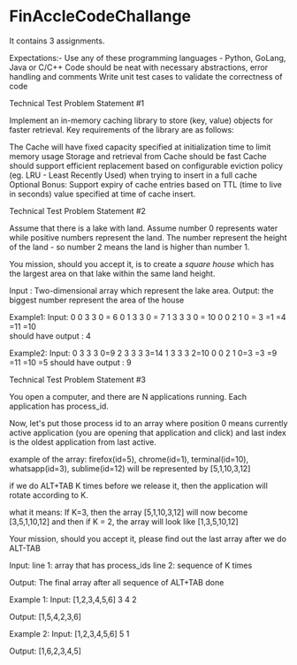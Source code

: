 # FinAccleCodeChallange
It contains 3 assignments.

Expectations:-
Use any of these programming languages - Python, GoLang, Java or C/C++
Code should be neat with necessary abstractions, error handling and comments
Write unit test cases to validate the correctness of code

Technical Test Problem Statement #1

Implement an in-memory caching library to store (key, value) objects for faster retrieval. Key requirements of the library are as follows:

The Cache will have fixed capacity specified at initialization time to limit memory usage
Storage and retrieval from Cache should be fast
Cache should support efficient replacement based on configurable eviction policy (eg. LRU - Least Recently Used) when trying to insert in a full cache
Optional Bonus: Support expiry of cache entries based on TTL (time to live in seconds) value specified at time of cache insert.


Technical Test Problem Statement #2

Assume that there is a lake with land. Assume number 0 represents water while positive numbers represent the land. The number represent the height of the land - so number 2 means the land is higher than number 1.

You mission, should you accept it, is to create a *square house* which has the largest area on that lake within the same land height.

Input : Two-dimensional array which represent the lake area.
Output: the biggest number represent the area of the house

Example1:
Input:
0    0    3    3    0 = 6
0    1    3    3    0 = 7
1    3    3    3    0 = 10
0    0    2    1    0 = 3
=1    =4    =11    =10    
should have output : 4

Example2:
Input:
0    3    3    3    0=9
2    3    3    3    3=14
1    3    3    3    2=10
0    0    2    1    0=3
=3    =9    =11    =10    =5
should have output : 9

Technical Test Problem Statement #3

You open a computer, and there are N applications running. Each application has process_id.

Now, let's put those process id to an array where position 0 means currently active application (you are opening that application and click) and last index is the oldest application from last active.

example of the array:
firefox(id=5), chrome(id=1), terminal(id=10), whatsapp(id=3), sublime(id=12) will be represented by [5,1,10,3,12]

if we do ALT+TAB K times before we release it, then the application will rotate according to K.

what it means:
If K=3, then the array [5,1,10,3,12] will now become [3,5,1,10,12]
and then if K = 2, the array will look like [1,3,5,10,12]

Your mission, should you accept it, please find out the last array after we do ALT-TAB

Input:
line 1: array that has process_ids
line 2: sequence of K times

Output:
The final array after all sequence of ALT+TAB done

Example 1:
Input:
[1,2,3,4,5,6]
3 4 2

Output: [1,5,4,2,3,6]

Example 2:
Input:
[1,2,3,4,5,6]
5 1

Output: [1,6,2,3,4,5]
